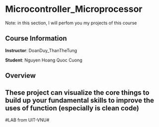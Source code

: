 # Microcontroller_Microprocessor
Note: in this section, I will perfom you my projects of this course 
## Course Information
**Instructor**: DoanDuy_ThanTheTung

**Student**: Nguyen Hoang Quoc Cuong
## Overview
These project can visualize the core things to build up your fundamental skills to improve the uses of function (especially is clean code)
----
#LAB from UIT-VNU#
